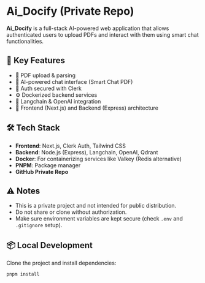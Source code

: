 # Ai_Docify (Private Repo)

**Ai_Docify** is a full-stack AI-powered web application that allows authenticated users to upload PDFs and interact with them using smart chat functionalities.

## 🧠 Key Features

- 📄 PDF upload & parsing
- 💬 AI-powered chat interface (Smart Chat PDF)
- 🔐 Auth secured with Clerk
- ⚙️ Dockerized backend services
- 🧪 Langchain & OpenAI integration
- 📁 Frontend (Next.js) and Backend (Express) architecture

## 🛠️ Tech Stack

- **Frontend**: Next.js, Clerk Auth, Tailwind CSS
- **Backend**: Node.js (Express), Langchain, OpenAI, Qdrant
- **Docker**: For containerizing services like Valkey (Redis alternative)
- **PNPM**: Package manager
- **GitHub Private Repo**

## ⚠️ Notes

- This is a private project and not intended for public distribution.
- Do not share or clone without authorization.
- Make sure environment variables are kept secure (check `.env` and `.gitignore` setup).

## 📦 Local Development

Clone the project and install dependencies:

```bash
pnpm install
